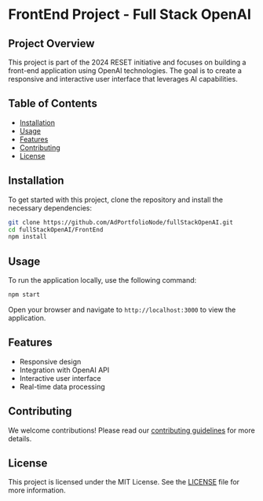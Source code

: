  # FrontEnd Project - Full Stack OpenAI

## Project Overview
This project is part of the 2024 RESET initiative and focuses on building a front-end application using OpenAI technologies. The goal is to create a responsive and interactive user interface that leverages AI capabilities.

## Table of Contents
- [Installation](#installation)
- [Usage](#usage)
- [Features](#features)
- [Contributing](#contributing)
- [License](#license)

## Installation
To get started with this project, clone the repository and install the necessary dependencies:

```bash
git clone https://github.com/AdPortfolioNode/fullStackOpenAI.git
cd fullStackOpenAI/FrontEnd
npm install
```

## Usage
To run the application locally, use the following command:

```bash
npm start
```

Open your browser and navigate to `http://localhost:3000` to view the application.

## Features
- Responsive design
- Integration with OpenAI API
- Interactive user interface
- Real-time data processing

## Contributing
We welcome contributions! Please read our [contributing guidelines](CONTRIBUTING.md) for more details.

## License
This project is licensed under the MIT License. See the [LICENSE](LICENSE) file for more information.